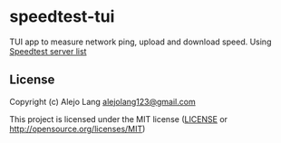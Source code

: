 # speedtest-tui

[Ratatui]: https://ratatui.rs

TUI app to measure network ping, upload and download speed.
Using [Speedtest server list](https://www.speedtest.net)

## License

Copyright (c) Alejo Lang <alejolang123@gmail.com>

This project is licensed under the MIT license ([LICENSE] or <http://opensource.org/licenses/MIT>)

[LICENSE]: ./LICENSE

